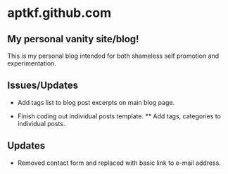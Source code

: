 aptkf.github.com
================

My personal vanity site/blog!
-----------------------------
This is my personal blog intended for both shameless self promotion and experimentation.

Issues/Updates
--------------
* Add tags list to blog post excerpts on main blog page.

* Finish coding out individual posts template.
** Add tags, categories to individual posts.

Updates
-------
* Removed contact form and replaced with basic link to e-mail address.